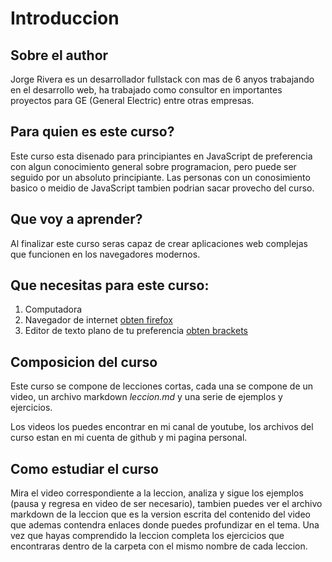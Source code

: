 Introduccion
============

Sobre el author
---------------

Jorge Rivera es un desarrollador fullstack con mas de 6 anyos trabajando en el desarrollo web, ha trabajado como consultor en importantes proyectos para GE (General Electric) entre otras empresas.

Para quien es este curso?
-------------------------

Este curso esta disenado para principiantes en JavaScript de preferencia con 
algun conocimiento general sobre programacion, pero puede ser seguido por un
absoluto principiante. Las personas con un conosimiento basico o meidio de
JavaScript tambien podrian sacar provecho del curso.

Que voy a aprender?
-------------------

Al finalizar este curso seras capaz de crear aplicaciones web complejas que 
funcionen en los navegadores modernos.


Que necesitas para este curso:
------------------------------
1. Computadora
2. Navegador de internet [obten firefox](https://www.mozilla.org/es-ES/firefox/new/)
3. Editor de texto plano de tu preferencia [obten brackets](http://brackets.io/)

Composicion del curso
---------------------
Este curso se compone de lecciones cortas, cada una se compone de un video, un archivo markdown *leccion.md* y una serie de ejemplos y ejercicios.

Los videos los puedes encontrar en mi canal de youtube, los archivos del curso estan en mi cuenta de github y mi pagina personal.

Como estudiar el curso
----------------------
Mira el video correspondiente a la leccion, analiza y sigue los ejemplos (pausa y regresa en video de ser necesario), tambien puedes ver el archivo markdown de la leccion que es la version escrita del contenido del video que ademas contendra enlaces donde puedes profundizar en el tema. Una vez que hayas comprendido la leccion completa los ejercicios que encontraras dentro de la carpeta con el mismo nombre de cada leccion.
